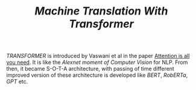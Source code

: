 # <p align = "center">*Machine Translation With Transformer*</p>

<br>

*TRANSFORMER* is introduced by Vaswani et al in the paper [Attention is all you need](https://arxiv.org/abs/1706.03762). It is like the *Alexnet moment of Computer Vision* for NLP. From then, it became S-O-T-A architecture, with passing of time different improved version of these architecture is developed like *BERT*, *RobERTa*, *GPT* etc.
